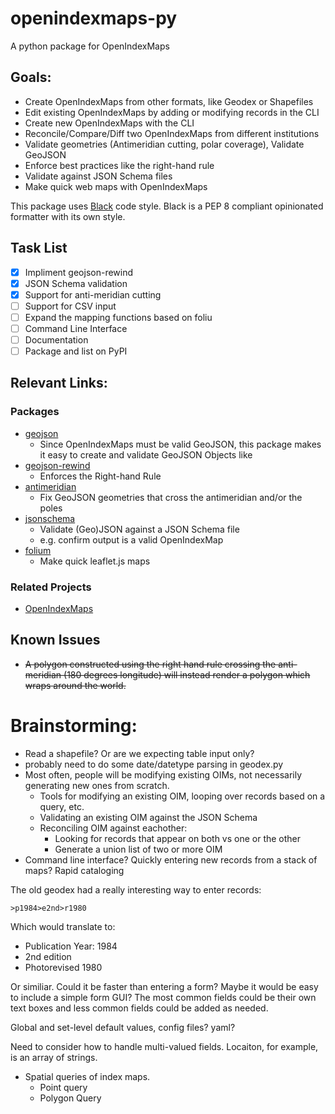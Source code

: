 # openindexmaps-py
A python package for OpenIndexMaps

## Goals:

* Create OpenIndexMaps from other formats, like Geodex or Shapefiles
* Edit existing OpenIndexMaps by adding or modifying records in the CLI
* Create new OpenIndexMaps with the CLI
* Reconcile/Compare/Diff two OpenIndexMaps from different institutions
* Validate geometries (Antimeridian cutting, polar coverage), Validate GeoJSON
* Enforce best practices like the right-hand rule
* Validate against JSON Schema files
* Make quick web maps with OpenIndexMaps

This package uses [Black]([Black](https://black.readthedocs.io))
code style.
Black is a PEP 8 compliant opinionated formatter with its own style.

## Task List
- [x] Impliment geojson-rewind
- [x] JSON Schema validation
- [x] Support for anti-meridian cutting
- [ ] Support for CSV input
- [ ] Expand the mapping functions based on foliu
- [ ] Command Line Interface
- [ ] Documentation
- [ ] Package and list on PyPI

## Relevant Links:

### Packages
* [geojson](https://pypi.org/project/geojson/)
    - Since OpenIndexMaps must be valid GeoJSON, this package makes it easy to create and validate GeoJSON
Objects like 
* [geojson-rewind](https://pypi.org/project/geojson-rewind/)
    - Enforces the Right-hand Rule
* [antimeridian](https://antimeridian.readthedocs.io/en/stable/)
    - Fix GeoJSON geometries that cross the antimeridian and/or the poles
* [jsonschema](https://python-jsonschema.readthedocs.io/en/stable/)
    - Validate (Geo)JSON against a JSON Schema file
    - e.g. confirm output is a valid OpenIndexMap
* [folium](https://python-visualization.github.io/folium/latest/user_guide.html)
    - Make quick leaflet.js maps 

### Related Projects
* [OpenIndexMaps](https://openindexmaps.org/)

## Known Issues
* ~~A polygon constructed using the right hand rule crossing the
anti-meridian (180 degrees longitude) will instead render a 
polygon which wraps around the world.~~

# Brainstorming:

* Read a shapefile? Or are we expecting table input only?
* probably need to do some date/datetype parsing in geodex.py
* Most often, people will be modifying existing OIMs, not necessarily generating new ones from scratch.
    * Tools for modifying an existing OIM, looping over records based on a query, etc.
    * Validating an existing OIM against the JSON Schema
    * Reconciling OIM against eachother:
        * Looking for records that appear on both vs one or the other
        * Generate a union list of two or more OIM
* Command line interface? Quickly entering new records from a stack of maps? Rapid cataloging

The old geodex had a really interesting way to enter records:

```dos
>p1984>e2nd>r1980
```
Which would translate to:

* Publication Year: 1984
* 2nd edition
* Photorevised 1980

Or similiar. Could it be faster than entering a form? Maybe it would be easy to include a simple form GUI? The most common fields could be their own text boxes and less common fields could be added as needed. 

Global and set-level default values, config files? yaml?

Need to consider how to handle multi-valued fields. Locaiton, for example, is an array of strings. 

* Spatial queries of index maps.
    * Point query
    * Polygon Query




